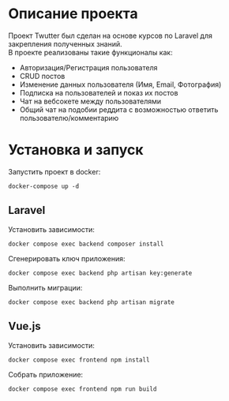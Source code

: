 # Описание проекта

Проект Twutter был сделан на основе курсов по Laravel для закрепления
полученных знаний.
<br>
В проекте реализованы такие функционалы как:
- Авторизация/Регистрация пользователя
- CRUD постов
- Изменение данных пользователя (Имя, Email, Фотография)
- Подписка на пользователей и показ их постов
- Чат на вебсокете между пользователями
- Общий чат на подобии реддита с возможностью ответить пользователю/комментарию

# Установка и запуск

  Запустить проект в docker:
  
    docker-compose up -d

## Laravel

  Установить зависимости:

    docker compose exec backend composer install

  Сгенерировать ключ приложения:

    docker compose exec backend php artisan key:generate

  Выполнить миграции:

    docker compose exec backend php artisan migrate

## Vue.js

  Установить зависимости:

    docker compose exec frontend npm install

  Собрать приложение:

    docker compose exec frontend npm run build
